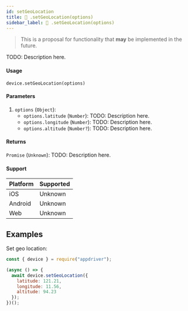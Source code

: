 ```yaml
---
id: setGeoLocation
title: 🔬 .setGeoLocation(options)
sidebar_label: 🔬 .setGeoLocation(options)
---
```


> This is a proposal for functionality that **may** be implemented in the future.

TODO: Description here.

#### Usage

```text
device.setGeoLocation(options)
```

#### Parameters

1. `options` (`Object`):
    - `options.latitude` (`Number`): TODO: Description here.
    - `options.longitude` (`Number`): TODO: Description here.
    - `options.altitude` (`Number?`): TODO: Description here.

#### Returns

`Promise` (`Unknown`): TODO: Description here.

#### Support

| Platform | Supported |
| -------- | --------- |
| iOS      | Unknown   |
| Android  | Unknown   |
| Web      | Unknown   |

## Examples

Set geo location:

```javascript
const { device } = require("appdriver");

(async () => {
  await device.setGeoLocation({
    latitude: 121.21,
    longitude: 11.56,
    altitude: 94.23
  });
})();
```